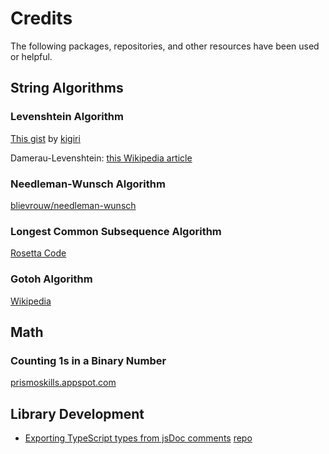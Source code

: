 # Credits

The following packages, repositories, and other resources have been used or helpful.

## String Algorithms

### Levenshtein Algorithm

[This gist](https://gist.github.com/andrei-m/982927#gistcomment-1931258) by [kigiri](https://github.com/kigiri)

Damerau-Levenshtein: [this Wikipedia article](https://en.wikipedia.org/wiki/Damerau%E2%80%93Levenshtein_distance)

### Needleman-Wunsch Algorithm

[blievrouw/needleman-wunsch](https://github.com/blievrouw/needleman-wunsch/blob/master/src/needleman_wunsch.js)

### Longest Common Subsequence Algorithm

[Rosetta Code](https://rosettacode.org/wiki/Longest_common_subsequence#JavaScript)

### Gotoh Algorithm

[Wikipedia](https://de.wikipedia.org/wiki/Gotoh-Algorithmus)

## Math

### Counting 1s in a Binary Number

[prismoskills.appspot.com](https://prismoskills.appspot.com/lessons/Bitwise_Operators/Count_ones_in_an_integer.jsp)

## Library Development

- [Exporting TypeScript types from jsDoc comments](https://codewithhugo.com/jsdoc-typescript-typings-types-d-ts/) [repo](https://github.com/HugoDF/jsdoc-type-d-ts-node-pkg)

